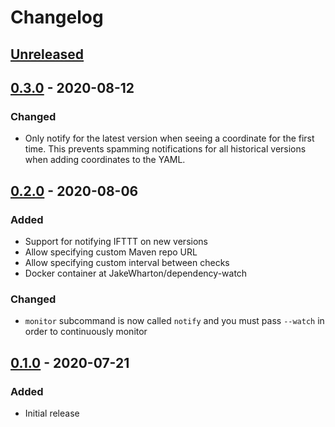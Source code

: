# Changelog

## [Unreleased]


## [0.3.0] - 2020-08-12

### Changed

 - Only notify for the latest version when seeing a coordinate for the first time. This prevents
   spamming notifications for all historical versions when adding coordinates to the YAML.


## [0.2.0] - 2020-08-06

### Added

 - Support for notifying IFTTT on new versions
 - Allow specifying custom Maven repo URL
 - Allow specifying custom interval between checks
 - Docker container at JakeWharton/dependency-watch

### Changed

 - `monitor` subcommand is now called `notify` and you must pass `--watch` in order to continuously monitor


## [0.1.0] - 2020-07-21

### Added

 - Initial release


[Unreleased]: https://github.com/JakeWharton/dependency-watch/compare/0.3.0...HEAD
[0.3.0]: https://github.com/JakeWharton/dependency-watch/releases/tag/0.3.0
[0.2.0]: https://github.com/JakeWharton/dependency-watch/releases/tag/0.2.0
[0.1.0]: https://github.com/JakeWharton/dependency-watch/releases/tag/0.1.0
